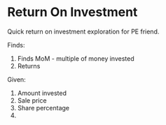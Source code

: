 # Return On Investment

Quick return on investment exploration for PE friend.

Finds:
1) Finds MoM - multiple of money invested
2) Returns 

Given:
1) Amount invested
2) Sale price
3) Share percentage
4) 

